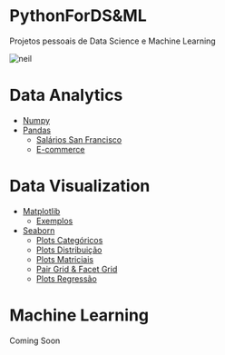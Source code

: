 # PythonForDS&ML
Projetos pessoais de Data Science e Machine Learning

![neil](https://imarticus.org/wp-content/uploads/2019/07/ds11.gif)

  # Data Analytics
  
  * [Numpy](https://github.com/JnsFerreira/PythonForDS-ML/tree/master/Numpy)
  * [Pandas](https://github.com/JnsFerreira/PythonForDS-ML/tree/master/Pandas)
      * [Salários San Francisco](https://github.com/JnsFerreira/PythonForDS-ML/tree/master/Pandas/SanFrancisco_Salaries)
      * [E-commerce](https://github.com/JnsFerreira/PythonForDS-ML/tree/master/Pandas/Ecommerce)
      
  # Data Visualization
    
  * [Matplotlib](https://github.com/JnsFerreira/PythonForDS-ML/tree/master/DataViz/Matplotlib)
      * [Exemplos](https://github.com/JnsFerreira/PythonForDS-ML/blob/master/DataViz/Matplotlib/ExerciciosMatplotlib.ipynb)
  * [Seaborn](https://github.com/JnsFerreira/PythonForDS-ML/tree/master/DataViz/Seaborn)
      * [Plots Categóricos](https://github.com/JnsFerreira/PythonForDS-ML/blob/master/DataViz/Seaborn/PlotsCategoricos.ipynb)
      * [Plots Distribuição](https://github.com/JnsFerreira/PythonForDS-ML/blob/master/DataViz/Seaborn/PlotsDistribuicao.ipynb)
      * [Plots Matriciais](https://github.com/JnsFerreira/PythonForDS-ML/blob/master/DataViz/Seaborn/PlotsMatriciais.ipynb)
      * [Pair Grid & Facet Grid](https://github.com/JnsFerreira/PythonForDS-ML/blob/master/DataViz/Seaborn/PairGrids%26FacetGrid.ipynb)
      * [Plots Regressão](https://github.com/JnsFerreira/PythonForDS-ML/blob/master/DataViz/Seaborn/PlotsRegressao.ipynb)
  # Machine Learning
  
  Coming Soon
